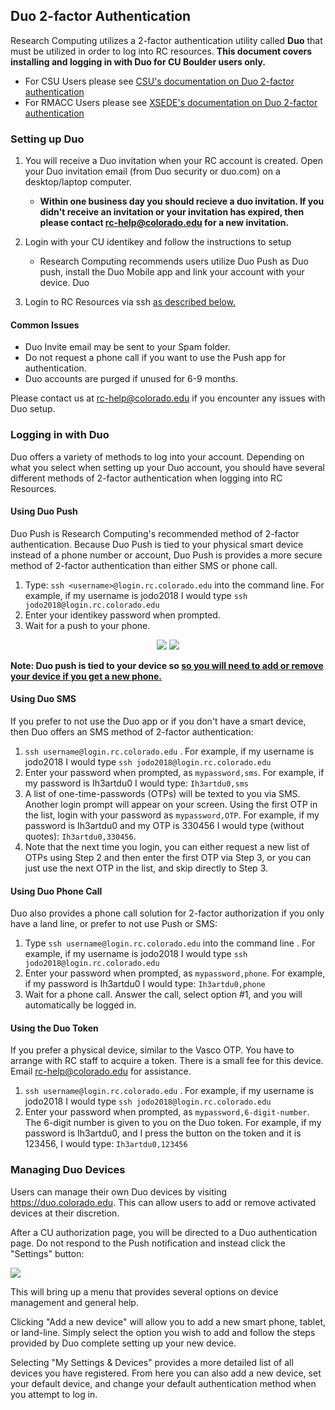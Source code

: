 ## Duo 2-factor Authentication

Research Computing utilizes a 2-factor authentication utility called **Duo** that must be utilized in order to log into RC resources. **This document covers installing and logging in with Duo for CU Boulder users only.**

- For CSU Users please see [CSU's documentation on Duo 2-factor authentication](https://www.acns.colostate.edu/hpc/#remote-login)
- For RMACC Users please see [XSEDE's documentation on Duo 2-factor authentication](https://portal.xsede.org/mfa)

### Setting up Duo

1. You will receive a Duo invitation when your RC account is created. Open your Duo invitation email (from Duo security or duo.com) on a desktop/laptop computer.

   * **Within one business day you should recieve a duo invitation. If you didn't receive an invitation or your invitation has expired, then please contact rc-help@colorado.edu for a new invitation.**
2. Login with your CU identikey and follow the instructions to setup
     - Research Computing recommends users utilize Duo Push as  Duo push, install the Duo Mobile app and link your account with your device. Duo
3. Login to RC Resources via ssh [as described below.](#logging-in-with-duo)

#### Common Issues

* Duo Invite email may be sent to your Spam folder.
* Do not request a phone call if you want to use the Push app for authentication.
* Duo accounts are purged if unused for 6-9 months.

Please contact us at rc-help@colorado.edu if you encounter any issues with Duo setup.

### Logging in with Duo

Duo offers a variety of methods to log into your account. Depending on what you select when setting up your Duo account, you should have several different methods of 2-factor authentication when logging into RC Resources. 

#### Using Duo Push

Duo Push is Research Computing's recommended method of 2-factor authentication. Because Duo Push is tied to your physical smart device instead of a phone number or account, Duo Push is provides a more secure method of 2-factor authentication than either SMS or phone call.

1. Type: `ssh <username>@login.rc.colorado.edu` into the command line. For example, if my username is jodo2018 I would type `ssh jodo2018@login.rc.colorado.edu`
2. Enter your identikey password when prompted. 
3. Wait for a push to your phone.  

<p align="middle">
  <img src="https://raw.githubusercontent.com/ResearchComputing/Documentation/dev/duo2factor/duo_app2.png"/>
  <img src="https://raw.githubusercontent.com/ResearchComputing/Documentation/dev/duo2factor/duo_app1.png" /> 
</p>

**Note: Duo push is tied to your device so [so you will need to add or remove your device if you get a new phone.](#managing-duo-devices)**


#### Using Duo SMS

If you prefer to not use the Duo app or if you don't have a smart device, then Duo offers an SMS method of 2-factor authentication:

1. `ssh username@login.rc.colorado.edu` . For example, if my username is jodo2018 I would type `ssh jodo2018@login.rc.colorado.edu`
2. Enter your password when prompted, as `mypassword,sms`. For example, if my password is Ih3artdu0 I would type: `Ih3artdu0,sms`
3. A list of one-time-passwords (OTPs) will be texted to you via SMS. Another login prompt will appear on your screen. Using the first OTP in the list, login with your password as `mypassword,OTP`. For example, if my password is Ih3artdu0 and my OTP is 330456 I would type (without quotes): `Ih3artdu0,330456`.
4. Note that the next time you login, you can either request a new list of OTPs using Step 2 and then enter the first OTP via Step 3, or you can just use the next OTP in the list, and skip directly to Step 3.

#### Using Duo Phone Call

Duo also provides a phone call solution for 2-factor authorization if you only have a land line, or prefer to not use Push or SMS:

1. Type `ssh username@login.rc.colorado.edu` into the command line . For example, if my username is jodo2018 I would type `ssh jodo2018@login.rc.colorado.edu`
2. Enter your password when prompted, as `mypassword,phone`. For example, if my password is Ih3artdu0 I would type: `Ih3artdu0,phone`
3. Wait for a phone call. Answer the call, select option #1, and you will automatically be logged in.

#### Using the Duo Token

If you prefer a physical device, similar to the Vasco OTP.  You have to arrange with RC staff to acquire a token. There is a small fee for this device.  Email rc-help@colorado.edu for assistance.

1. `ssh username@login.rc.colorado.edu` . For example, if my username is jodo2018 I would type `ssh jodo2018@login.rc.colorado.edu`
2. Enter your password when prompted, as `mypassword,6-digit-number`. The 6-digit number is given to you on the Duo token.  For example, if my password is Ih3artdu0, and I press the button on the token and it is 123456, I would type: `Ih3artdu0,123456` 

### Managing Duo Devices

Users can manage their own Duo devices by visiting <a href="https://duo.colorado.edu">https://duo.colorado.edu</a>. This can allow users to add or remove activated devices at their discretion.

After a CU authorization page, you will be directed to a Duo authentication page. Do not respond to the Push notification and instead click the "Settings" button: 

![](https://raw.githubusercontent.com/ResearchComputing/Documentation/master/FAQ/duo-management1edit.png)

This will bring up a menu that provides several options on device management and general help. 

Clicking "Add a new device" will allow you to add a new smart phone, tablet, or land-line. Simply select the option you wish to add and follow the steps provided by Duo complete setting up your new device. 

Selecting "My Settings & Devices" provides a more detailed list of all devices you have registered. From here you can also add a new device, set your default device, and change your default authentication method when you attempt to log in.
